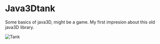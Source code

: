 # Java3Dtank
Some basics of java3D, might be a game. My first impresion about this old java3D library.

![Tank](https://user-images.githubusercontent.com/21007638/58706021-22ee3f80-83b1-11e9-88e8-17a02c8d2f81.png)
